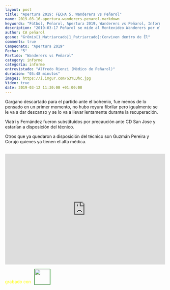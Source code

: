 ```yaml
---
layout: post
title: "Apertura 2019: FECHA 5, Wanderers vs Peñarol"
name: 2019-03-16-apertura-wanderers-penarol.markdown
keywords: "Fútbol, Peñarol, Apertura 2019, Wanderers vs Peñarol, Informe, Rienzi, Video"
description: "2019-03-17 Peñarol se mide al Montevideo Wanderers por el Apertura 2019, completo informe sobre la sanidad del plantel aurinegro del Dr Rienzi"
author: CA peñarol
gosne: "Grêmio[1_Matriarcado|1_Patriarcado]:Conviven dentro de Êl"
comments: true
Campeonato: "Apertura 2019"
Fecha: "5"
Partido: "Wanderers vs Peñarol"
category: informe
categoria: informe
entrevistado: "Alfredo Rienzi (Médico de Peñarol)"
duracion: "05:48 minutos"
image1: https://i.imgur.com/G3YLUhc.jpg
Video: true
date: 2019-03-12 11:30:00 +01:00:00
---
```

<!---
Campeonato: <span>{{ page.Campeonato }}</span><br>
Fecha: <span>{{ page.Fecha }}</span><br>
Encuentro: <span>{{ page.Partido }}</span><br>-->

Gargano descartado para el partido ante el bohemio, fue menos de lo pensado en un primer momento, no hubo royura fibrilar pero igualmente se le va a dar descanso y se lo va a llevar lentamente durante la recuperación.

Viatri y Fernández fueron substituídos por precaución ante CD San Jose y estarían a disposición del técnico.

Otros que ya quedaron a disposición del técnico son Guzmán Pereira y Corujo quienes ya tienen el alta médica.

<br>

<iframe width="521" height="360" src="https://www.youtube.com/embed/2U98s0sXIH0" frameborder="0" allow="accelerometer; autoplay; encrypted-media; gyroscope; picture-in-picture" allowfullscreen></iframe>

<span style="color:yellow;">grabado con</span> <a href="http://ffmpeg.org"><img src="{{ site.url }}/images/ffmpeg.png" width="50px" style="border:1px solid green;vertical-align: sub;margin-left:7px;"></a>
